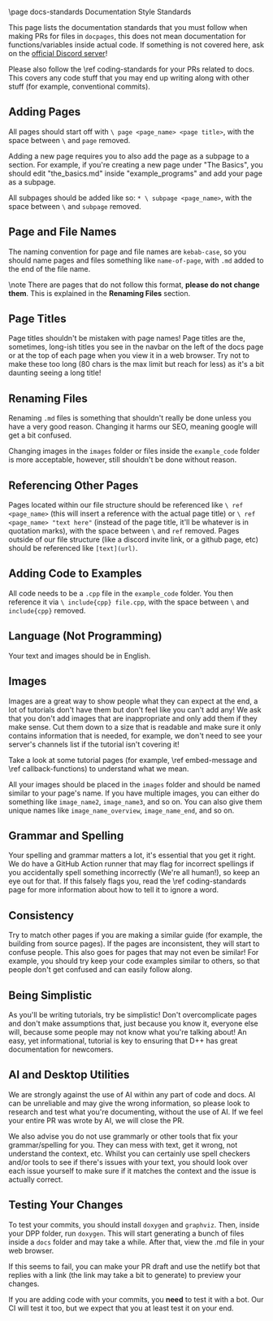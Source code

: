 \page docs-standards Documentation Style Standards

This page lists the documentation standards that you must follow when making PRs for files in `docpages`, this does not mean documentation for functions/variables inside actual code. If something is not covered here, ask on the [official Discord server](https://discord.gg/dpp)!

Please also follow the \ref coding-standards for your PRs related to docs. This covers any code stuff that you may end up writing along with other stuff (for example, conventional commits).

## Adding Pages

All pages should start off with `\ page <page_name> <page title>`, with the space between `\` and `page` removed.

Adding a new page requires you to also add the page as a subpage to a section. For example, if you're creating a new page under "The Basics", you should edit "the_basics.md" inside "example_programs" and add your page as a subpage.

All subpages should be added like so: `* \ subpage <page_name>`, with the space between `\` and `subpage` removed.

## Page and File Names

The naming convention for page and file names are `kebab-case`, so you should name pages and files something like `name-of-page`, with `.md` added to the end of the file name.

\note There are pages that do not follow this format, **please do not change them**. This is explained in the **Renaming Files** section.

## Page Titles

Page titles shouldn't be mistaken with page names! Page titles are the, sometimes, long-ish titles you see in the navbar on the left of the docs page or at the top of each page when you view it in a web browser. Try not to make these too long (80 chars is the max limit but reach for less) as it's a bit daunting seeing a long title!

## Renaming Files

Renaming `.md` files is something that shouldn't really be done unless you have a very good reason. Changing it harms our SEO, meaning google will get a bit confused.

Changing images in the `images` folder or files inside the `example_code` folder is more acceptable, however, still shouldn't be done without reason.

## Referencing Other Pages

Pages located within our file structure should be referenced like `\ ref <page_name>` (this will insert a reference with the actual page title) or `\ ref <page_name> "text here"` (instead of the page title, it'll be whatever is in quotation marks), with the space between `\` and `ref` removed. Pages outside of our file structure (like a discord invite link, or a github page, etc) should be referenced like `[text](url)`.

## Adding Code to Examples

All code needs to be a `.cpp` file in the `example_code` folder. You then reference it via `\ include{cpp} file.cpp`, with the space between `\` and `include{cpp}` removed.

## Language (Not Programming)

Your text and images should be in English.

## Images

Images are a great way to show people what they can expect at the end, a lot of tutorials don't have them but don't feel like you can't add any! We ask that you don't add images that are inappropriate and only add them if they make sense. Cut them down to a size that is readable and make sure it only contains information that is needed, for example, we don't need to see your server's channels list if the tutorial isn't covering it!

Take a look at some tutorial pages (for example, \ref embed-message and \ref callback-functions) to understand what we mean.

All your images should be placed in the `images` folder and should be named similar to your page's name. If you have multiple images, you can either do something like `image_name2`, `image_name3`, and so on. You can also give them unique names like `image_name_overview`, `image_name_end`, and so on.

## Grammar and Spelling

Your spelling and grammar matters a lot, it's essential that you get it right. We do have a GitHub Action runner that may flag for incorrect spellings if you accidentally spell something incorrectly (We're all human!), so keep an eye out for that. If this falsely flags you, read the \ref coding-standards page for more information about how to tell it to ignore a word.

## Consistency

Try to match other pages if you are making a similar guide (for example, the building from source pages). If the pages are inconsistent, they will start to confuse people. This also goes for pages that may not even be similar! For example, you should try keep your code examples similar to others, so that people don't get confused and can easily follow along.

## Being Simplistic

As you'll be writing tutorials, try be simplistic! Don't overcomplicate pages and don't make assumptions that, just because you know it, everyone else will, because some people may not know what you're talking about! An easy, yet informational, tutorial is key to ensuring that D++ has great documentation for newcomers.

## AI and Desktop Utilities

We are strongly against the use of AI within any part of code and docs. AI can be unreliable and may give the wrong information, so please look to research and test what you're documenting, without the use of AI. If we feel your entire PR was wrote by AI, we will close the PR.

We also advise you do not use grammarly or other tools that fix your grammar/spelling for you. They can mess with text, get it wrong, not understand the context, etc. Whilst you can certainly use spell checkers and/or tools to see if there's issues with your text, you should look over each issue yourself to make sure if it matches the context and the issue is actually correct.

## Testing Your Changes

To test your commits, you should install `doxygen` and `graphviz`. Then, inside your DPP folder, run `doxygen`. This will start generating a bunch of files inside a `docs` folder and may take a while. After that, view the .md file in your web browser.

If this seems to fail, you can make your PR draft and use the netlify bot that replies with a link (the link may take a bit to generate) to preview your changes.

If you are adding code with your commits, you **need** to test it with a bot. Our CI will test it too, but we expect that you at least test it on your end.
